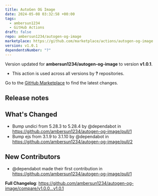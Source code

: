 ```yaml
---
title: AutoGen OG Image
date: 2024-05-08 03:32:58 +00:00
tags:
  - ambersun1234
  - GitHub Actions
draft: false
repo: ambersun1234/autogen-og-image
marketplace: https://github.com/marketplace/actions/autogen-og-image
version: v1.0.1
dependentsNumber: "?"
---
```



Version updated for **ambersun1234/autogen-og-image** to version **v1.0.1**.
- This action is used across all versions by **?** repositories.

Go to the [GitHub Marketplace](https://github.com/marketplace/actions/autogen-og-image) to find the latest changes.

## Release notes

## What's Changed
* Bump undici from 5.28.3 to 5.28.4 by @dependabot in https://github.com/ambersun1234/autogen-og-image/pull/1
* Bump ejs from 3.1.9 to 3.1.10 by @dependabot in https://github.com/ambersun1234/autogen-og-image/pull/2

## New Contributors
* @dependabot made their first contribution in https://github.com/ambersun1234/autogen-og-image/pull/1

**Full Changelog**: https://github.com/ambersun1234/autogen-og-image/compare/v1.0.0...v1.0.1
